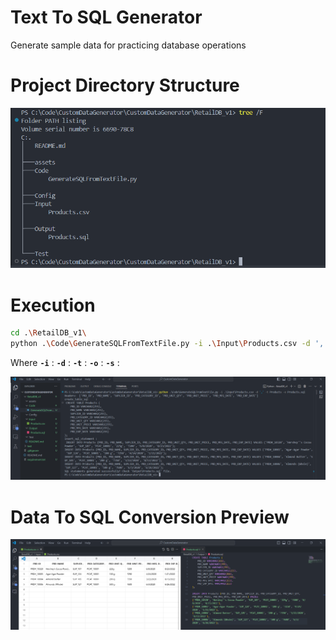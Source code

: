 # Text To SQL Generator
Generate sample data for practicing database operations



# Project Directory Structure

![screenshot](.\RetailDB_v1\Assets\DirectoryStructure.PNG)



# Execution 


```bash
cd .\RetailDB_v1\
python .\Code\GenerateSQLFromTextFile.py -i .\Input\Products.csv -d ',' -t Products -o Products.sql -s Yes

```
Where 
**` -i `**  :
**` -d `**  :
**` -t `**  :
**` -o `**  :
**` -s `**  :


![screenshot](.\RetailDB_v1\Assets\ExeccuteTheCode.PNG)


# Data To SQL Conversion Preview
![screenshot](.\RetailDB_v1\Assets\Conversion.PNG)

